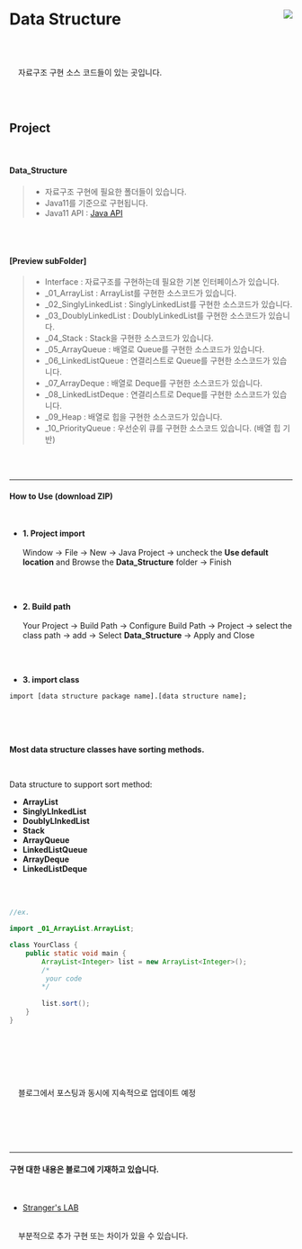 # Data Structure <a href="https://hits.seeyoufarm.com"><img src="https://hits.seeyoufarm.com/api/count/incr/badge.svg?url=https%3A%2F%2Fgithub.com%2Fkdgyun%2FData_Structure&count_bg=%233DC8C1&title_bg=%23285C8C&icon=&icon_color=%23E7E7E7&title=Visits&edge_flat=false" align="right"></a>


<br/><br/> 

&nbsp;&nbsp;&nbsp; 자료구조 구현 소스 코드들이 있는 곳입니다.  

<br/><br/>  


Project
-----------
<br/>

#### Data_Structure  




> - 자료구조 구현에 필요한 폴더들이 있습니다.
> - Java11를 기준으로 구현됩니다.
> - Java11 API : [Java API](https://docs.oracle.com/en/java/javase/11/docs/api/index.html)

</br></br>
#### [Preview subFolder]
> - Interface       : 자료구조를 구현하는데 필요한 기본 인터페이스가 있습니다.
> - \_01\_ArrayList : ArrayList를 구현한 소스코드가 있습니다.
> - \_02\_SinglyLinkedList : SinglyLinkedList를 구현한 소스코드가 있습니다.
> - \_03\_DoublyLinkedList : DoublyLinkedList를 구현한 소스코드가 있습니다.
> - \_04\_Stack : Stack을 구현한 소스코드가 있습니다.
> - \_05\_ArrayQueue : 배열로 Queue를 구현한 소스코드가 있습니다.
> - \_06\_LinkedListQueue : 연결리스트로 Queue를 구현한 소스코드가 있습니다.
> - \_07\_ArrayDeque : 배열로 Deque를 구현한 소스코드가 있습니다.
> - \_08\_LinkedListDeque : 연결리스트로 Deque를 구현한 소스코드가 있습니다.
> - \_09\_Heap : 배열로 힙을 구현한 소스코드가 있습니다.
> - \_10\_PriorityQueue : 우선순위 큐를 구현한 소스코드 있습니다. (배열 힙 기반)


<br/><br/>

-----------------


#### How to Use (download ZIP)
<br/>

- **1. Project import** <br /> <br /> Window -> File -> New -> Java Project -> uncheck the **Use default location** and Browse the **Data_Structure** folder
-> Finish

<br /><br />

- **2. Build path** <br /> <br /> Your Project -> Build Path -> Configure Build Path -> Project -> select the class path -> add -> Select **Data_Structure** -> Apply and Close

<br /><br />

- **3. import class**

```
import [data structure package name].[data structure name];
```

</br></br></br>

**Most data structure classes have sorting methods.**

</br>

Data structure to support sort method:
- **ArrayList**
- **SinglyLInkedList**
- **DoublyLInkedList**
- **Stack**
- **ArrayQueue**
- **LinkedListQueue**
- **ArrayDeque**
- **LinkedListDeque**

</br></br>

```java
//ex.

import _01_ArrayList.ArrayList;

class YourClass {
	public static void main {
		ArrayList<Integer> list = new ArrayList<Integer>();
		/*
		 your code
		*/
		
		list.sort();
	}
}
```



<br/><br/>

 
<br/><br/>

&nbsp;&nbsp;&nbsp; 블로그에서 포스팅과 동시에 지속적으로 업데이트 예정

<br/><br/>
<br/><br/>

-----------------

#### 구현 대한 내용은 블로그에 기재하고 있습니다.  
<br/>

- [Stranger's LAB](https://st-lab.tistory.com/category/자료구조/Java)
<br/>
&nbsp;&nbsp;&nbsp; 부분적으로 추가 구현 또는 차이가 있을 수 있습니다.

<br/><br/>



